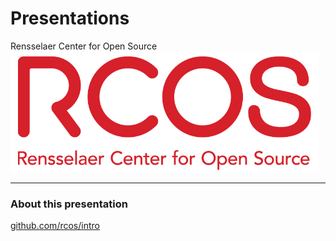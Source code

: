 # Presentations

Rensselaer Center for Open Source
![Logo](https://raw.githubusercontent.com/aeksco/intro/docsify/slides/assets/logo.png)

---

### About this presentation

[github.com/rcos/intro](https://github.com/rcos/intro)
